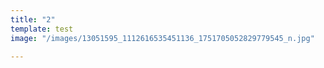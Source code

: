 ```yaml
---
title: "2"
template: test
image: "/images/13051595_1112616535451136_1751705052829779545_n.jpg"

---
```

